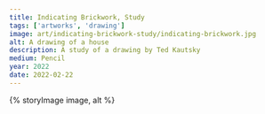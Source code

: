```yaml
---
title: Indicating Brickwork, Study
tags: ['artworks', 'drawing']
image: art/indicating-brickwork-study/indicating-brickwork.jpg
alt: A drawing of a house
description: A study of a drawing by Ted Kautsky
medium: Pencil
year: 2022
date: 2022-02-22
---
```

{% storyImage image, alt %}